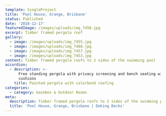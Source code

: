 ```yaml
---
template: SingleProject
title: 'Pool House, Grange, Brisbane'
status: Published
date: '2018-12-17'
featuredImage: /images/uploads/img_7458.jpg
excerpt: Timber framed pergola roof
gallery:
  - image: /images/uploads/img_7455.jpg
  - image: /images/uploads/img_7460.jpg
  - image: /images/uploads/img_7457.jpg
  - image: /images/uploads/img_7453.jpg
content: Timber framed pergola roofs to 2 sides of the swimming pool
accordion:
  - description: >-
      Free standing pergola with privacy screening and bench seating with
      cushions
    title: Painted pergola with colorbond roofing
categories:
  - category: Gazebos & Outdoor Rooms
meta:
  description: Timber framed pergola roofs to 2 sides of the swimming pool
  title: 'Pool House, Grange, Brisbane | Deking Decks'
---
```


